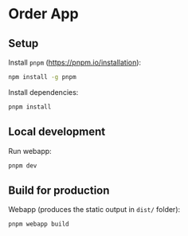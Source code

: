 # Order App

## Setup

Install `pnpm` (https://pnpm.io/installation):

```bash
npm install -g pnpm
```

Install dependencies:

```bash
pnpm install
```

## Local development

Run webapp:

```bash
pnpm dev
```

## Build for production

Webapp (produces the static output in `dist/` folder):

```bash
pnpm webapp build
```
